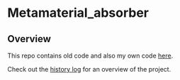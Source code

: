 # Metamaterial_absorber

## Overview

This repo contains old code and also my own code <a href="https://github.com/zeshenbao/Metamaterial_absorber/tree/main/current/own_code">here</a>.

Check out the <a href="https://github.com/zeshenbao/Metamaterial_absorber/blob/main/History_log.md">history log</a> for an overview of the project.


